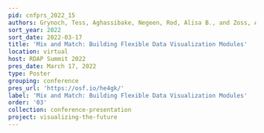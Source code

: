 ```yaml
---
pid: cnfprs_2022_15
authors: Grynoch, Tess, Aghassibake, Negeen, Rod, Alisa B., and Zoss, Angela M.
sort_year: 2022
sort_date: 2022-03-17
title: 'Mix and Match: Building Flexible Data Visualization Modules'
location: virtual
host: RDAP Summit 2022
pres_date: March 17, 2022
type: Poster
grouping: conference
pres_url: 'https://osf.io/he4gk/'
label: 'Mix and Match: Building Flexible Data Visualization Modules'
order: '03'
collection: conference-presentation
project: visualizing-the-future
---
```

